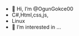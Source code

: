 - 👋 Hi, I’m @OgunGokce00
- C#,Html,css,js,
-  Linux
- 👀 I’m interested in ...


<!---
OgunGokce00/OgunGokce00 is a ✨ special ✨ repository because its `README.md` (this file) appears on your GitHub profile.
You can click the Preview link to take a look at your changes.
--->
